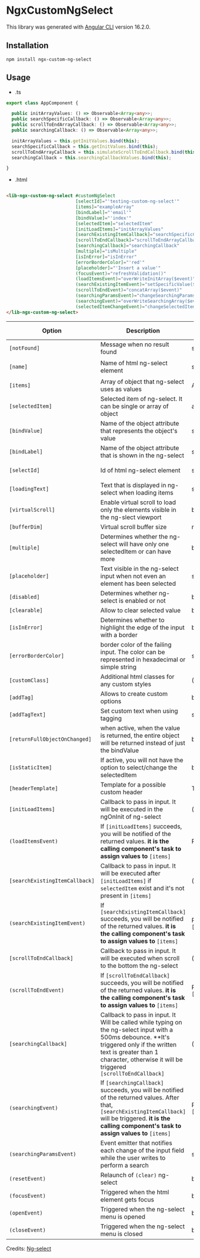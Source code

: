# NgxCustomNgSelect

This library was generated with [Angular CLI](https://github.com/angular/angular-cli) version 16.2.0.

## Installation

`npm install ngx-custom-ng-select`

## Usage

- .ts

```ts
export class AppComponent {

  public initArrayValues: () => Observable<Array<any>>;
  public searchSpecificCallback: () => Observable<Array<any>>;
  public scrollToEndArrayCallback: () => Observable<Array<any>>;
  public searchingCallback: () => Observable<Array<any>>;

  initArrayValues = this.getInitValues.bind(this);
  searchSpecificCallback = this.getInitValues.bind(this);
  scrollToEndArrayCallback = this.simulateScrollToEndCallback.bind(this);
  searchingCallback = this.searchingCallbackValues.bind(this);

}
```

- .html

```html

<lib-ngx-custom-ng-select #customNgSelect
                          [selectId]="'testing-custom-ng-select'"
                          [items]="exampleArray"
                          [bindLabel]="'email'"
                          [bindValue]="'index'"
                          [selectedItem]="selectedItem"
                          [initLoadItems]="initArrayValues"
                          [searchExistingItemCallback]="searchSpecificCallback"
                          [scrollToEndCallback]="scrollToEndArrayCallback"
                          [searchingCallback]="searchingCallback"
                          [multiple]="isMultiple"
                          [isInError]="isInError"
                          [errorBorderColor]="'red'"
                          [placeholder]="'Insert a value'"
                          (focusEvent)="refreshValidation()"
                          (loadItemsEvent)="overWriteInitArray($event)"
                          (searchExistingItemEvent)="setSpecificValue($event)"
                          (scrollToEndEvent)="concatArray($event)"
                          (searchingParamsEvent)="changeSearchingParams($event)"
                          (searchingEvent)="overWriteSearchingArray($event)"
                          (selectedItemChangeEvent)="changeSelectedItem($event)">
</lib-ngx-custom-ng-select>
```

| Option                         | Description                                                                                                                                                                                                                           | Type                                       | Default Value           |
|--------------------------------|---------------------------------------------------------------------------------------------------------------------------------------------------------------------------------------------------------------------------------------|--------------------------------------------|-------------------------|
| `[notFound]`                   | Message when no result found                                                                                                                                                                                                          | string                                     | `'No result'`           |
| `[name]`                       | Name of html ng-select element                                                                                                                                                                                                        | string                                     | `default-custom-select` |
| `[items]`                      | Array of object that ng-select uses as values                                                                                                                                                                                         | Array of any                               |                         |
| `[selectedItem]`               | Selected item of ng-select. It can be single or array of object                                                                                                                                                                       | any                                        |                         |
| `[bindValue]`                  | Name of the object attribute that represents the object's value                                                                                                                                                                       | string                                     |                         |
| `[bindLabel]`                  | Name of the object attribute that is shown in the ng-select                                                                                                                                                                           | string                                     |                         |
| `[selectId]`                   | Id of html ng-select element                                                                                                                                                                                                          | string                                     | `ngx-custom-ng-select`  |
| `[loadingText]`                | Text that is displayed in ng-select when loading items                                                                                                                                                                                | string                                     | `Loading...`            |
| `[virtualScroll]`              | Enable virtual scroll to load only the elements visible in the ng-slect viewport                                                                                                                                                      | boolean                                    | `true`                  |
| `[bufferDim]`                  | Virtual scroll buffer size                                                                                                                                                                                                            | number                                     | `1`                     |
| `[multiple]`                   | Determines whether the ng-select will have only one selectedItem or can have more                                                                                                                                                     | boolean                                    | `false`                 |
| `[placeholder]`                | Text visible in the ng-select input when not even an element has been selected                                                                                                                                                        | string                                     |                         |
| `[disabled]`                   | Determines whether ng-select is enabled or not                                                                                                                                                                                        | boolean                                    | `false`                 |
| `[clearable]`                  | Allow to clear selected value                                                                                                                                                                                                         | boolean                                    | `true`                  |
| `[isInError]`                  | Determines whether to highlight the edge of the input with a border                                                                                                                                                                   | boolean                                    | `false`                 |
| `[errorBorderColor]`           | border color of the failing input. The color can be represented in hexadecimal or simple string                                                                                                                                       | string                                     | `red`                   |
| `[customClass]`                | Additional html classes for any custom styles                                                                                                                                                                                         | (Array of string) or (string)              |                         |
| `[addTag]`                     | Allows to create custom options                                                                                                                                                                                                       | boolean                                    | `false`                 |
| `[addTagText]`                 | Set custom text when using tagging                                                                                                                                                                                                    | string                                     |                         |
| `[returnFullObjectOnChanged]`  | when active, when the value is returned, the entire object will be returned instead of just the bindValue                                                                                                                             | boolean                                    | `false`                 |
| `[isStaticItem]`               | If active, you will not have the option to select/change the selectedItem                                                                                                                                                             | boolean                                    | `false`                 |
| `[headerTemplate]`             | Template for a possible custom header                                                                                                                                                                                                 | TemplateRef of any                         |                         |
| `[initLoadItems]`              | Callback to pass in input. It will be executed in the ngOnInit of ng-select                                                                                                                                                           | () => Observable of any                    |                         |
| `(loadItemsEvent)`             | If `[initLoadItems]` succeeds, you will be notified of the returned values. **it is the calling component's task to assign values to** `[items]`                                                                                      | Response of `[initLoadItems]`              |                         |
| `[searchExistingItemCallback]` | Callback to pass in input. It will be executed after `[initLoadItems]` if `selectedItem` exist and it's not present in  `[items]`                                                                                                     | () => Observable of any                    |                         |
| `(searchExistingItemEvent)`    | If `[searchExistingItemCallback]` succeeds, you will be notified of the returned values. **it is the calling component's task to assign values to** `[items]`                                                                         | Response of `[searchExistingItemCallback]` |                         |
| `[scrollToEndCallback]`        | Callback to pass in input. It will be executed when scroll to the bottom the ng-select                                                                                                                                                | () => Observable of any                    |                         |
| `(scrollToEndEvent)`           | If `[scrollToEndCallback]` succeeds, you will be notified of the returned values. **it is the calling component's task to assign values to** `[items]`                                                                                | Response of `[scrollToEndCallback]`        |                         |
| `[searchingCallback]`          | Callback to pass in input. It Will be called while typing on the ng-select input with a 500ms debounce. **It's triggered only if the written text is greater than 1 character, otherwise it will be triggered `[scrollToEndCallback]` | () => Observable of any                    |                         |
| `(searchingEvent)`             | If `[searchingCallback]` succeeds, you will be notified of the returned values. After that, `[searchExistingItemCallback]` will be triggered.  **it is the calling component's task to assign values to** `[items]`                   | Response of `[searchingCallback]`          |                         |
| `(searchingParamsEvent)`       | Event emitter that notifies each change of the input field while the user writes to perform a search                                                                                                                                  | string                                     |                         |
| `(resetEvent)`                 | Relaunch of `(clear)` ng-select                                                                                                                                                                                                       | boolean                                    |                         |
| `(focusEvent)`                 | Triggered when the html element gets focus                                                                                                                                                                                            | boolean                                    |                         |
| `(openEvent)`                  | Triggered when the ng-select menu is opened                                                                                                                                                                                           | boolean                                    |                         |
| `(closeEvent)`                 | Triggered when the ng-select menu is closed                                                                                                                                                                                           | boolean                                    |                         |

Credits: [Ng-select](https://www.npmjs.com/package/@ng-select/ng-select?activeTab=readme)
